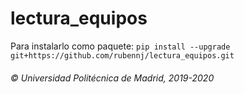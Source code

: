 # lectura_equipos

Para instalarlo como paquete:
`pip install --upgrade git+https://github.com/rubennj/lectura_equipos.git`

###### © Universidad Politécnica de Madrid, 2019-2020
